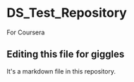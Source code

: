 # DS_Test_Repository
For Coursera

## Editing this file for giggles
It's a markdown file in this repository.
